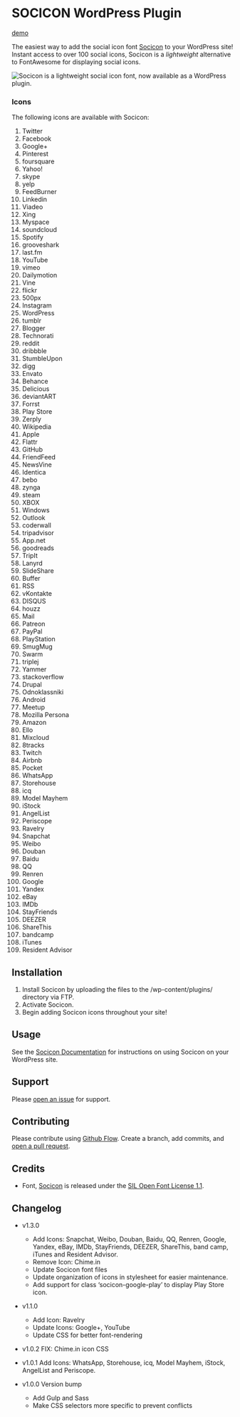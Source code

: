 # SOCICON WordPress Plugin

[demo](https://fatpony.me/plugins/socicon/)

The easiest way to add the social icon font [Socicon](http://www.socicon.com) to your WordPress site! Instant access to over 100 social icons, Socicon is a *lightweight* alternative to FontAwesome for displaying social icons.

![Socicon is a lightweight social icon font, now available as a WordPress plugin.](https://fatpony.me/wp-content/uploads/2015/08/banner-772x250.jpg)

### Icons

The following icons are available with Socicon:  

1. Twitter  
2. Facebook  
3. Google+  
4. Pinterest  
5. foursquare  
6. Yahoo!  
7. skype  
8. yelp  
9. FeedBurner  
10. Linkedin  
11. Viadeo  
12. Xing  
13. Myspace  
14. soundcloud  
15. Spotify  
16. grooveshark  
17. last.fm  
18. YouTube  
19. vimeo  
20. Dailymotion  
21. Vine  
22. flickr  
23. 500px  
24. Instagram  
25. WordPress  
26. tumblr  
27. Blogger  
28. Technorati  
29. reddit  
30. dribbble  
31. StumbleUpon  
32. digg  
33. Envato  
34. Behance  
35. Delicious  
36. deviantART  
37. Forrst  
38. Play Store  
39. Zerply  
40. Wikipedia  
41. Apple  
42. Flattr  
43. GitHub
44. FriendFeed  
45. NewsVine  
46. Identica  
47. bebo  
48. zynga  
49. steam  
50. XBOX  
51. Windows  
52. Outlook  
53. coderwall  
54. tripadvisor  
55. App.net  
56. goodreads  
57. TripIt  
58. Lanyrd  
59. SlideShare  
60. Buffer  
61. RSS  
62. vKontakte  
63. DISQUS  
64. houzz  
65. Mail  
66. Patreon  
67. PayPal  
68. PlayStation  
69. SmugMug  
70. Swarm  
71. triplej  
72. Yammer  
73. stackoverflow  
74. Drupal  
75. Odnoklassniki  
76. Android  
77. Meetup  
78. Mozilla Persona  
79. Amazon  
80. Ello  
81. Mixcloud  
82. 8tracks  
83. Twitch  
84. Airbnb  
85. Pocket  
86. WhatsApp  
87. Storehouse  
88. icq  
89. Model Mayhem  
90. iStock  
91. AngelList  
92. Periscope  
93. Ravelry  
94. Snapchat
95. Weibo
96. Douban
97. Baidu
98. QQ
99. Renren
100. Google
101. Yandex
102. eBay
103. IMDb
104. StayFriends
105. DEEZER
106. ShareThis
107. bandcamp
108. iTunes
109. Resident Advisor 

## Installation

1. Install Socicon by uploading the files to the /wp-content/plugins/ directory via FTP.
2. Activate Socicon.
3. Begin adding Socicon icons throughout your site!

## Usage

See the [Socicon Documentation](https://fatpony.me/plugins/socicon/) for instructions on using Socicon on your WordPress site.

## Support

Please [open an issue](https://github.com/ericakfranz/socicon/issues/new) for support.

## Contributing

Please contribute using [Github Flow](https://guides.github.com/introduction/flow/). Create a branch, add commits, and [open a pull request](https://github.com/ericakfranz/socicon/compare/).

## Credits

- Font, [Socicon](http://www.socicon.com) is released under the [SIL Open Font License 1.1](http://scripts.sil.org/OFL).

## Changelog
- v1.3.0
    - Add Icons: Snapchat, Weibo, Douban, Baidu, QQ, Renren, Google, Yandex, eBay, IMDb, StayFriends, DEEZER, ShareThis, band camp, iTunes and Resident Advisor.
    - Remove Icon: Chime.in
    - Update Socicon font files
    - Update organization of icons in stylesheet for easier maintenance.
    - Add support for class ‘socicon-google-play’ to display Play Store icon.

- v1.1.0
    - Add Icon: Ravelry
    - Update Icons: Google+, YouTube
    - Update CSS for better font-rendering
- v1.0.2 FIX: Chime.in icon CSS
- v1.0.1 Add Icons: WhatsApp, Storehouse, icq, Model Mayhem, iStock, AngelList and Periscope.
- v1.0.0 Version bump
    - Add Gulp and Sass  
    - Make CSS selectors more specific to prevent conflicts